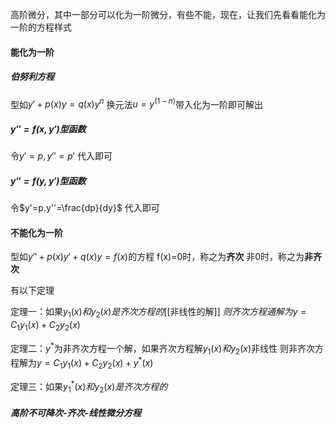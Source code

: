 高阶微分，其中一部分可以化为一阶微分，有些不能，现在，让我们先看看能化为一阶的方程样式
#### 能化为一阶
##### 伯努利方程
型如$y'+p(x)y=q(x)y^n$
换元法$u=y^(1-n)$带入化为一阶即可解出

##### $y''=f(x,y')$型函数
令$y'=p,y''=p'$
代入即可

##### $y''=f(y,y')$型函数
令$y'=p.y''=\frac{dp}{dy}$
代入即可



#### 不能化为一阶
型如$y''+p(x)y'+q(x)y=f(x)$的方程
f(x)=0时，称之为**齐次**
非0时，称之为**非齐次**

有以下定理

定理一：如果$y_{1}(x)和y_{2}(x)是齐次方程的$[[非线性的解]]
$则齐次方程通解为y=C_{1}y_{1}(x)+C_{2}y_{2}(x)$

定理二：$y^*$为非齐次方程一个解，如果齐次方程解$y_{1}(x)和y_{2}(x)$非线性
则非齐次方程解为$y=C_{1}y_{1}(x)+C_{2}y_{2}(x)+y^*(x)$

定理三：如果$y^*_{1}(x)和y_{2}(x)是齐次方程的$
##### 高阶不可降次-齐次-线性微分方程
